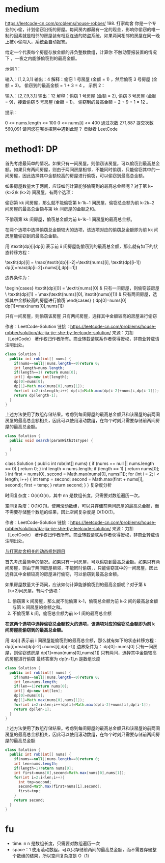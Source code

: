 # medium

https://leetcode-cn.com/problems/house-robber/ 198. 打家劫舍
你是一个专业的小偷，计划偷窃沿街的房屋。每间房内都藏有一定的现金，影响你偷窃的唯一制约因素就是相邻的房屋装有相互连通的防盗系统，如果两间相邻的房屋在同一晚上被小偷闯入，系统会自动报警。

给定一个代表每个房屋存放金额的非负整数数组，计算你 不触动警报装置的情况下 ，一夜之内能够偷窃到的最高金额。

示例 1：

输入：[1,2,3,1]
输出：4
解释：偷窃 1 号房屋 (金额 = 1) ，然后偷窃 3 号房屋 (金额 = 3)。
偷窃到的最高金额 = 1 + 3 = 4 。
示例 2：

输入：[2,7,9,3,1]
输出：12
解释：偷窃 1 号房屋 (金额 = 2), 偷窃 3 号房屋 (金额 = 9)，接着偷窃 5 号房屋 (金额 = 1)。
偷窃到的最高金额 = 2 + 9 + 1 = 12 。

提示：

0 <= nums.length <= 100
0 <= nums[i] <= 400
通过次数 271,887 提交次数 560,091
请问您在哪类招聘中遇到此题？
贡献者
LeetCode

# method1: DP

首先考虑最简单的情况。如果只有一间房屋，则偷窃该房屋，可以偷窃到最高总金额。如果只有两间房屋，则由于两间房屋相邻，不能同时偷窃，只能偷窃其中的一间房屋，因此选择其中金额较高的房屋进行偷窃，可以偷窃到最高总金额。

如果房屋数量大于两间，应该如何计算能够偷窃到的最高总金额呢？对于第 k~(k>2)k (k>2) 间房屋，有两个选项：

偷窃第 kk 间房屋，那么就不能偷窃第 k-1k−1 间房屋，偷窃总金额为前 k-2k−2 间房屋的最高总金额与第 kk 间房屋的金额之和。

不偷窃第 kk 间房屋，偷窃总金额为前 k-1k−1 间房屋的最高总金额。

在两个选项中选择偷窃总金额较大的选项，该选项对应的偷窃总金额即为前 kk 间房屋能偷窃到的最高总金额。

用 \textit{dp}[i]dp[i] 表示前 ii 间房屋能偷窃到的最高总金额，那么就有如下的状态转移方程：

\textit{dp}[i] = \max(\textit{dp}[i-2]+\textit{nums}[i], \textit{dp}[i-1])
dp[i]=max(dp[i−2]+nums[i],dp[i−1])

边界条件为：

\begin{cases} \textit{dp}[0] = \textit{nums}[0] & 只有一间房屋，则偷窃该房屋 \\ \textit{dp}[1] = \max(\textit{nums}[0], \textit{nums}[1]) & 只有两间房屋，选择其中金额较高的房屋进行偷窃 \end{cases}
{
dp[0]=nums[0]
dp[1]=max(nums[0],nums[1])
​

只有一间房屋，则偷窃该房屋
只有两间房屋，选择其中金额较高的房屋进行偷窃
​

作者：LeetCode-Solution
链接：https://leetcode-cn.com/problems/house-robber/solution/da-jia-jie-she-by-leetcode-solution/
来源：力扣（LeetCode）
著作权归作者所有。商业转载请联系作者获得授权，非商业转载请注明出处。

```java
class Solution {
  public int rob(int[] nums) {
    if(nums==null||nums.length==0)return 0;
    int length=nums.length;
    if(length==1) return nums[0];
    int[] dp=new int[length];
    dp[0]=nums[0];
    dp[1]=Math.max(nums[0],nums[1]);
    for(int i=2;i<length;i++) dp[i]=Math.max(dp[i-2]+nums[i,dp[i-1]]);
    return dp[length-1];
  }
}
```

上述方法使用了数组存储结果。考虑到每间房屋的最高总金额只和该房屋的前两间房屋的最高总金额相关，因此可以使用滚动数组，在每个时刻只需要存储前两间房屋的最高总金额。

```java
class Solution {
  public void search(paramWithItsType) {

  }
}
```

class Solution {
public int rob(int[] nums) {
if (nums == null || nums.length == 0) {
return 0;
}
int length = nums.length;
if (length == 1) {
return nums[0];
}
int first = nums[0], second = Math.max(nums[0], nums[1]);
for (int i = 2; i < length; i++) {
int temp = second;
second = Math.max(first + nums[i], second);
first = temp;
}
return second;
}
}
复杂度分析

时间复杂度：O(n)O(n)，其中 nn 是数组长度。只需要对数组遍历一次。

空间复杂度：O(1)O(1)。使用滚动数组，可以只存储前两间房屋的最高总金额，而不需要存储整个数组的结果，因此空间复杂度是 O(1)O(1)。

作者：LeetCode-Solution
链接：https://leetcode-cn.com/problems/house-robber/solution/da-jia-jie-she-by-leetcode-solution/
来源：力扣（LeetCode）
著作权归作者所有。商业转载请联系作者获得授权，非商业转载请注明出处。

[与打家劫舍相关的动态规划题目](https://leetcode-cn.com/problems/house-robber/)

首先考虑最简单的情况。如果只有一间房屋，可以偷窃到最高总金额。如果只有两间房屋，则由于两间房屋相邻，不能同时偷窃，，只能偷窃其中的一间房屋，因此选择其中金额较高的房屋进行偷窃，可以偷窃到最高总金额。

如果房屋数量大于两间，应该如何计算能够偷窃到的最高金额呢？对于第 k（k>2)间房屋，有两个选项：

1. 偷窃第 k 间房屋，那么就不能偷第 k-1，偷窃总金额为前 k-2 间的最高总金额与第 k 间房屋的金额之和。
2. 不偷窃第 k 间，偷窃总金额为前 k-1 间的最高总金额

**在这两个选项中选择偷窃总金额较大的选项，该选项对应的偷窃总金额即为前 k 间房屋能偷窃到的最高总金额。**

用 dp[i] 表示前 i 间房屋能偷窃到的最高总金额，那么就有如下的状态转移方程：
dp[i]=max(dp[i-2]+nums[i],dp[i-1])
边界条件为：
dp[0]=nums[0] 只有一间房屋，则偷窃该房屋
dp[1]=max(nums[0],nums[1]) 只有两间，选择其中金额较高的房屋进行偷窃
最终答案为 dp[n-1],n 是数组长度

```java
class Solution {
  public int rob(int[] nums) {
    if(nums==null||nums.length==0)return 0;
    int len=nums.length;
    if(len==1)return nums[0];
    int[] dp=new int[len];
    dp[0]=nums[0];
    dp[1]=Math.max(nums[0],nums[1]);
    for(int i=2;i<len;i++)dp[i]=Math.max(dp[i-2]+nums[i],dp[i-1]);
    return dp[len-1];
  }
}
```

上述方法使用了数组存储结果。考虑到每间房屋的最高总金额只和该房屋的前两间房屋的最高总金额相关，因此可以使用滚动数组，在每个时刻只需要存储前两间房屋的最高总金额

```java
class Solution {
  public int rob(int[] nums) {
    if(nums==null||nums.length==0)return 0;
    int len=nums.length;
    if(length=1)return nums[0];
    int first=nums[0],second=Math.max(nums[0],nums[1]);
    for(int i=2;i<len;i++){
      int tmp=second;
      second=Math.max(first+nums[i],second);
      first=tmp;
    }
    return second;
  }
}
```

# fu

- time: n n 是数组长度，只需要对数组遍历一次
- space：1 使用滚动数组，可以只存储前两间的最高总金额，而不需要存储整个数组的结果，所以空间复杂度是 O（1）
